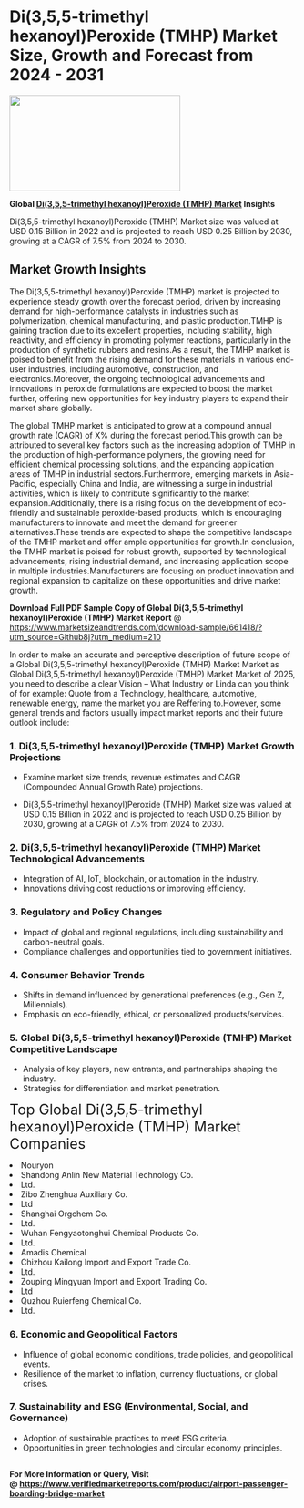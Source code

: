 <H1>Di(3,5,5-trimethyl hexanoyl)Peroxide (TMHP) Market Size, Growth and Forecast from 2024 - 2031</H1><img class="aligncenter size-medium wp-image-584254" src="https://thirdeyenews.in/wp-content/uploads/2024/09/Global-Market-Research-300x168.jpeg" alt="" width="300" height="168" /><p><strong>Global&nbsp;<a href="https://www.marketsizeandtrends.com/download-sample/661418/?utm_source=Github8j?utm_medium=210">Di(3,5,5-trimethyl hexanoyl)Peroxide (TMHP) Market</a> Insights</strong></p><p>Di(3,5,5-trimethyl hexanoyl)Peroxide (TMHP) Market size was valued at USD 0.15 Billion in 2022 and is projected to reach USD 0.25 Billion by 2030, growing at a CAGR of 7.5% from 2024 to 2030.</p><p><h2>Market Growth Insights</h2> <p>The Di(3,5,5-trimethyl hexanoyl)Peroxide (TMHP) market is projected to experience steady growth over the forecast period, driven by increasing demand for high-performance catalysts in industries such as polymerization, chemical manufacturing, and plastic production.TMHP is gaining traction due to its excellent properties, including stability, high reactivity, and efficiency in promoting polymer reactions, particularly in the production of synthetic rubbers and resins.As a result, the TMHP market is poised to benefit from the rising demand for these materials in various end-user industries, including automotive, construction, and electronics.Moreover, the ongoing technological advancements and innovations in peroxide formulations are expected to boost the market further, offering new opportunities for key industry players to expand their market share globally.</p> <p>The global TMHP market is anticipated to grow at a compound annual growth rate (CAGR) of X% during the forecast period.This growth can be attributed to several key factors such as the increasing adoption of TMHP in the production of high-performance polymers, the growing need for efficient chemical processing solutions, and the expanding application areas of TMHP in industrial sectors.Furthermore, emerging markets in Asia-Pacific, especially China and India, are witnessing a surge in industrial activities, which is likely to contribute significantly to the market expansion.Additionally, there is a rising focus on the development of eco-friendly and sustainable peroxide-based products, which is encouraging manufacturers to innovate and meet the demand for greener alternatives.These trends are expected to shape the competitive landscape of the TMHP market and offer ample opportunities for growth.In conclusion, the TMHP market is poised for robust growth, supported by technological advancements, rising industrial demand, and increasing application scope in multiple industries.Manufacturers are focusing on product innovation and regional expansion to capitalize on these opportunities and drive market growth.</p> <p><span class=""><strong>Download Full PDF Sample Copy of Global Di(3,5,5-trimethyl hexanoyl)Peroxide (TMHP) Market Report</strong> @ <a href="https://www.marketsizeandtrends.com/download-sample/661418/?utm_source=Github8j?utm_medium=210" target="_blank">https://www.marketsizeandtrends.com/download-sample/661418/?utm_source=Github8j?utm_medium=210</a></span></p><p>In order to make an accurate and perceptive description of future scope of a Global&nbsp;Di(3,5,5-trimethyl hexanoyl)Peroxide (TMHP) Market Market as Global&nbsp;Di(3,5,5-trimethyl hexanoyl)Peroxide (TMHP) Market Market of 2025, you need to describe a clear Vision &ndash; What Industry or Linda can you think of for example: Quote from a Technology, healthcare, automotive, renewable energy, name the market you are Reffering to.However, some general trends and factors usually impact market reports and their future outlook include:</p><h3>1.&nbsp;<strong>Di(3,5,5-trimethyl hexanoyl)Peroxide (TMHP) Market Growth Projections</strong></h3><ul><li>Examine market size trends, revenue estimates and CAGR (Compounded Annual Growth Rate) projections.</li><li><p>Di(3,5,5-trimethyl hexanoyl)Peroxide (TMHP) Market size was valued at USD 0.15 Billion in 2022 and is projected to reach USD 0.25 Billion by 2030, growing at a CAGR of 7.5% from 2024 to 2030.</p></li></ul><h3>2.&nbsp;<strong>Di(3,5,5-trimethyl hexanoyl)Peroxide (TMHP) Market Technological Advancements</strong></h3><ul><li>Integration of AI, IoT, blockchain, or automation in the industry.</li><li>Innovations driving cost reductions or improving efficiency.</li></ul><h3>3.&nbsp;<strong>Regulatory and Policy Changes</strong></h3><ul><li>Impact of global and regional regulations, including sustainability and carbon-neutral goals.</li><li>Compliance challenges and opportunities tied to government initiatives.</li></ul><h3>4.&nbsp;<strong>Consumer Behavior Trends</strong></h3><ul><li>Shifts in demand influenced by generational preferences (e.g., Gen Z, Millennials).</li><li>Emphasis on eco-friendly, ethical, or personalized products/services.</li></ul><h3>5.&nbsp;<strong>Global Di(3,5,5-trimethyl hexanoyl)Peroxide (TMHP) Market Competitive Landscape</strong></h3><ul><li>Analysis of key players, new entrants, and partnerships shaping the industry.</li><li>Strategies for differentiation and market penetration.</li></ul><p data-pm-slice="1 1 []"><span style="color: inherit; font-family: inherit; font-size: 25px;">Top Global Di(3,5,5-trimethyl hexanoyl)Peroxide (TMHP) Market Companies</span></p><div class="" data-test-id=""><p><li>Nouryon</li><li> Shandong Anlin New Material Technology Co.</li><li> Ltd.</li><li> Zibo Zhenghua Auxiliary Co.</li><li> Ltd</li><li> Shanghai Orgchem Co.</li><li>Ltd.</li><li> Wuhan Fengyaotonghui Chemical Products Co.</li><li>Ltd.</li><li> Amadis Chemical</li><li> Chizhou Kailong Import and Export Trade Co.</li><li>Ltd.</li><li> Zouping Mingyuan Import and Export Trading Co.</li><li>Ltd</li><li> Quzhou Ruierfeng Chemical Co.</li><li> Ltd.</li></p></div><h3>6.&nbsp;<strong>Economic and Geopolitical Factors</strong></h3><ul><li>Influence of global economic conditions, trade policies, and geopolitical events.</li><li>Resilience of the market to inflation, currency fluctuations, or global crises.</li></ul><h3>7.&nbsp;<strong>Sustainability and ESG (Environmental, Social, and Governance)</strong></h3><ul><li>Adoption of sustainable practices to meet ESG criteria.</li><li>Opportunities in green technologies and circular economy principles.</li></ul><h2><strong style="font-size: 14px;">For More Information or Query, Visit @&nbsp;</strong><a style="background-color: #ffffff; font-size: 14px;" href="https://www.marketsizeandtrends.com/report/di-3-5-5-trimethyl-hexanoyl-peroxide-tmhp-market/" target="_blank">https://www.verifiedmarketreports.com/product/airport-passenger-boarding-bridge-market</a></h2>